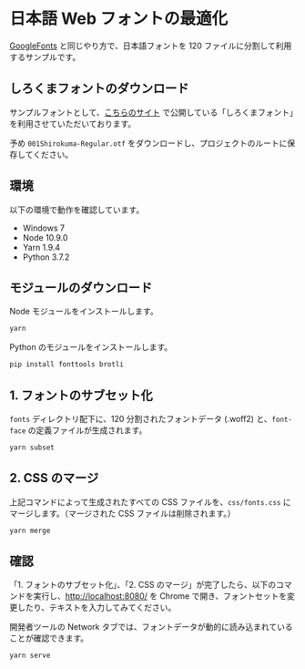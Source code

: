 # 日本語 Web フォントの最適化

<a href="https://fonts.google.com/" target="_blank">GoogleFonts</a> と同じやり方で、日本語フォントを 120 ファイルに分割して利用するサンプルです。

## しろくまフォントのダウンロード

サンプルフォントとして、<a href="https://www.lazypolarbear.com/entry/font-shirokuma" target="_blank">こちらのサイト</a> で公開している「しろくまフォント」を利用させていただいております。

予め `001Shirokuma-Regular.otf` をダウンロードし、プロジェクトのルートに保存してください。

## 環境

以下の環境で動作を確認しています。

- Windows 7
- Node 10.9.0
- Yarn 1.9.4
- Python 3.7.2

## モジュールのダウンロード

Node モジュールをインストールします。  

```bash
yarn
```

Python のモジュールをインストールします。

```bash
pip install fonttools brotli
```

## 1. フォントのサブセット化

`fonts` ディレクトリ配下に、120 分割されたフォントデータ (.woff2) と、`font-face` の定義ファイルが生成されます。

```bash
yarn subset
```

## 2. CSS のマージ

上記コマンドによって生成されたすべての CSS ファイルを、`css/fonts.css` にマージします。（マージされた CSS ファイルは削除されます。）

```bash
yarn merge
```

## 確認

「1. フォントのサブセット化」、「2. CSS のマージ」が完了したら、以下のコマンドを実行し、<a href="http://localhost:8080/" target="_blank">http://localhost:8080/</a> を Chrome で開き、フォントセットを変更したり、テキストを入力してみてください。  

開発者ツールの Network タブでは、フォントデータが動的に読み込まれていることが確認できます。

```bash
yarn serve
```

